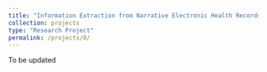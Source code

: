 ```yaml
---
title: "Information Extraction from Narrative Electronic Health Records using Semi-supervised Learning"
collection: projects
type: "Research Project"
permalink: /projects/8/
---
```


To be updated
